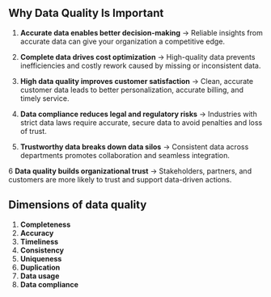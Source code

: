 ## Why Data Quality Is Important
1. **Accurate data enables better decision-making**
→ Reliable insights from accurate data can give your organization a competitive edge.

2. **Complete data drives cost optimization**
→ High-quality data prevents inefficiencies and costly rework caused by missing or inconsistent data.

3. **High data quality improves customer satisfaction**
→ Clean, accurate customer data leads to better personalization, accurate billing, and timely service.

4. **Data compliance reduces legal and regulatory risks**
→ Industries with strict data laws require accurate, secure data to avoid penalties and loss of trust.

5. **Trustworthy data breaks down data silos**
→ Consistent data across departments promotes collaboration and seamless integration.

6 **Data quality builds organizational trust**
→ Stakeholders, partners, and customers are more likely to trust and support data-driven actions.

## Dimensions of data quality

1. **Completeness**
2. **Accuracy**
3. **Timeliness**
4. **Consistency**
5. **Uniqueness**
6. **Duplication**
7. **Data usage**
8. **Data compliance**